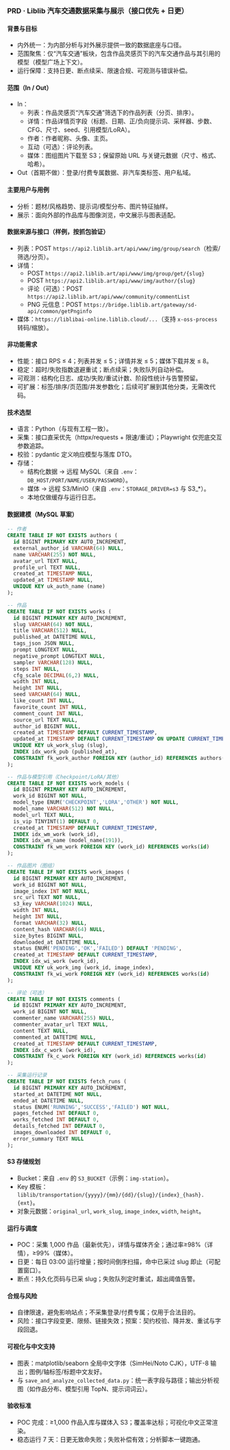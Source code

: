 ### PRD · Liblib 汽车交通数据采集与展示（接口优先 + 日更）

#### 背景与目标
- 内外统一：为内部分析与对外展示提供一致的数据底座与口径。
- 范围聚焦：仅“汽车交通”板块，包含作品灵感页下的汽车交通作品与其引用的模型（模型广场上下文）。
- 运行保障：支持日更、断点续采、限速合规、可观测与错误补偿。

#### 范围（In / Out）
- In：
  - 列表：作品灵感页“汽车交通”筛选下的作品列表（分页、排序）。
  - 详情：作品详情页字段（标题、日期、正/负向提示词、采样器、步数、CFG、尺寸、seed、引用模型/LoRA）。
  - 作者：作者昵称、头像、主页。
  - 互动（可选）：评论列表。
  - 媒体：图组图片下载至 S3；保留原始 URL 与关键元数据（尺寸、格式、哈希）。
- Out（首期不做）：登录/付费专属数据、非汽车类标签、用户私域。

#### 主要用户与用例
- 分析：题材/风格趋势、提示词/模型分布、图片特征抽样。
- 展示：面向外部的作品库与图像浏览，中文展示与图表适配。

#### 数据来源与接口（样例，按抓包验证）
- 列表：POST `https://api2.liblib.art/api/www/img/group/search`（检索/筛选/分页）。
- 详情：
  - POST `https://api2.liblib.art/api/www/img/group/get/{slug}`
  - POST `https://api2.liblib.art/api/www/img/author/{slug}`
  - 评论（可选）：POST `https://api2.liblib.art/api/www/community/commentList`
  - PNG 元信息：POST `https://bridge.liblib.art/gateway/sd-api/common/getPnginfo`
- 媒体：`https://liblibai-online.liblib.cloud/...`（支持 `x-oss-process` 转码/缩放）。

#### 非功能需求
- 性能：接口 RPS ≤ 4；列表并发 ≤ 5；详情并发 ≤ 5；媒体下载并发 ≤ 8。
- 稳定：超时/失败指数退避重试；断点续采；失败队列自动补偿。
- 可观测：结构化日志、成功/失败/重试计数、阶段性统计与告警预留。
- 可扩展：标签/排序/页范围/并发参数化；后续可扩展到其他分类，无需改代码。

#### 技术选型
- 语言：Python（与现有工程一致）。
- 采集：接口直采优先（httpx/requests + 限速/重试）；Playwright 仅兜底交互参数追踪。
- 校验：pydantic 定义响应模型与落库 DTO。
- 存储：
  - 结构化数据 → 远程 MySQL（来自 `.env`：`DB_HOST/PORT/NAME/USER/PASSWORD`）。
  - 媒体 → 远程 S3/MinIO（来自 `.env`：`STORAGE_DRIVER=s3` 与 S3_*）。
  - 本地仅做缓存与运行日志。

#### 数据建模（MySQL 草案）
```sql
-- 作者
CREATE TABLE IF NOT EXISTS authors (
  id BIGINT PRIMARY KEY AUTO_INCREMENT,
  external_author_id VARCHAR(64) NULL,
  name VARCHAR(255) NOT NULL,
  avatar_url TEXT NULL,
  profile_url TEXT NULL,
  created_at TIMESTAMP NULL,
  updated_at TIMESTAMP NULL,
  UNIQUE KEY uk_auth_name (name)
);

-- 作品
CREATE TABLE IF NOT EXISTS works (
  id BIGINT PRIMARY KEY AUTO_INCREMENT,
  slug VARCHAR(64) NOT NULL,
  title VARCHAR(512) NULL,
  published_at DATETIME NULL,
  tags_json JSON NULL,
  prompt LONGTEXT NULL,
  negative_prompt LONGTEXT NULL,
  sampler VARCHAR(128) NULL,
  steps INT NULL,
  cfg_scale DECIMAL(6,2) NULL,
  width INT NULL,
  height INT NULL,
  seed VARCHAR(64) NULL,
  like_count INT NULL,
  favorite_count INT NULL,
  comment_count INT NULL,
  source_url TEXT NULL,
  author_id BIGINT NULL,
  created_at TIMESTAMP DEFAULT CURRENT_TIMESTAMP,
  updated_at TIMESTAMP DEFAULT CURRENT_TIMESTAMP ON UPDATE CURRENT_TIMESTAMP,
  UNIQUE KEY uk_work_slug (slug),
  INDEX idx_work_pub (published_at),
  CONSTRAINT fk_work_author FOREIGN KEY (author_id) REFERENCES authors(id)
);

-- 作品与模型引用（Checkpoint/LoRA/其他）
CREATE TABLE IF NOT EXISTS work_models (
  id BIGINT PRIMARY KEY AUTO_INCREMENT,
  work_id BIGINT NOT NULL,
  model_type ENUM('CHECKPOINT','LORA','OTHER') NOT NULL,
  model_name VARCHAR(512) NOT NULL,
  model_url TEXT NULL,
  is_vip TINYINT(1) DEFAULT 0,
  created_at TIMESTAMP DEFAULT CURRENT_TIMESTAMP,
  INDEX idx_wm_work (work_id),
  INDEX idx_wm_name (model_name(191)),
  CONSTRAINT fk_wm_work FOREIGN KEY (work_id) REFERENCES works(id)
);

-- 作品图片（图组）
CREATE TABLE IF NOT EXISTS work_images (
  id BIGINT PRIMARY KEY AUTO_INCREMENT,
  work_id BIGINT NOT NULL,
  image_index INT NOT NULL,
  src_url TEXT NOT NULL,
  s3_key VARCHAR(1024) NULL,
  width INT NULL,
  height INT NULL,
  format VARCHAR(32) NULL,
  content_hash VARCHAR(64) NULL,
  size_bytes BIGINT NULL,
  downloaded_at DATETIME NULL,
  status ENUM('PENDING','OK','FAILED') DEFAULT 'PENDING',
  created_at TIMESTAMP DEFAULT CURRENT_TIMESTAMP,
  INDEX idx_wi_work (work_id),
  UNIQUE KEY uk_work_img (work_id, image_index),
  CONSTRAINT fk_wi_work FOREIGN KEY (work_id) REFERENCES works(id)
);

-- 评论（可选）
CREATE TABLE IF NOT EXISTS comments (
  id BIGINT PRIMARY KEY AUTO_INCREMENT,
  work_id BIGINT NOT NULL,
  commenter_name VARCHAR(255) NULL,
  commenter_avatar_url TEXT NULL,
  content TEXT NULL,
  commented_at DATETIME NULL,
  created_at TIMESTAMP DEFAULT CURRENT_TIMESTAMP,
  INDEX idx_c_work (work_id),
  CONSTRAINT fk_c_work FOREIGN KEY (work_id) REFERENCES works(id)
);

-- 采集运行记录
CREATE TABLE IF NOT EXISTS fetch_runs (
  id BIGINT PRIMARY KEY AUTO_INCREMENT,
  started_at DATETIME NOT NULL,
  ended_at DATETIME NULL,
  status ENUM('RUNNING','SUCCESS','FAILED') NOT NULL,
  pages_fetched INT DEFAULT 0,
  works_fetched INT DEFAULT 0,
  details_fetched INT DEFAULT 0,
  images_downloaded INT DEFAULT 0,
  error_summary TEXT NULL
);
```

#### S3 存储规划
- Bucket：来自 `.env` 的 `S3_BUCKET`（示例：`img-station`）。
- Key 模板：`liblib/transportation/{yyyy}/{mm}/{dd}/{slug}/{index}_{hash}.{ext}`。
- 对象元数据：`original_url`, `work_slug`, `image_index`, `width`, `height`。

#### 运行与调度
- POC：采集 1,000 作品（最新优先），详情与媒体齐全；通过率≥98%（详情），≥99%（媒体）。
- 日更：每日 03:00 运行增量；按时间倒序扫描，命中已采过 slug 即止（可配置窗口）。
- 断点：持久化页码与已采 slug；失败队列定时重试，超出阈值告警。

#### 合规与风险
- 自律限速，避免影响站点；不采集登录/付费专属；仅用于合法目的。
- 风险：接口字段变更、限频、链接失效；预案：契约校验、降并发、重试与字段回退。

#### 可视化与中文支持
- 图表：matplotlib/seaborn 全局中文字体（SimHei/Noto CJK），UTF-8 输出；图例/轴标签/标题中文友好。
- 与 `save_and_analyze_collected_data.py`：统一表字段与路径；输出分析视图（如作品分布、模型引用 TopN、提示词词云）。

#### 验收标准
- POC 完成：≥1,000 作品入库与媒体入 S3；覆盖率达标；可视化中文正常渲染。
- 稳态运行 7 天：日更无致命失败；失败补偿有效；分析脚本一键跑通。


